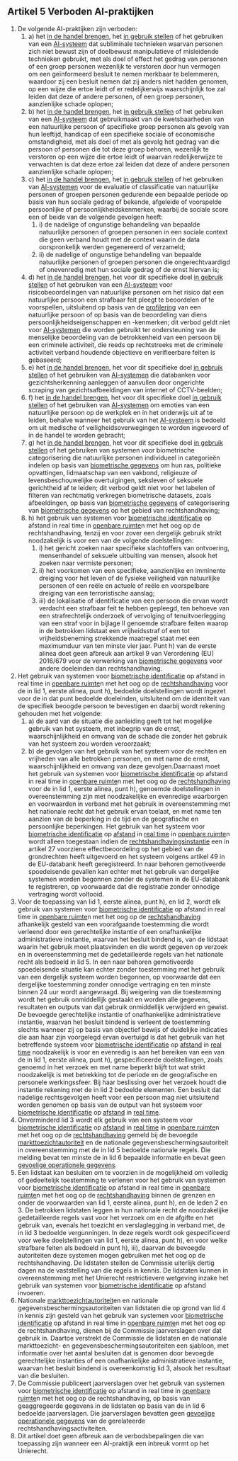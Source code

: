 ## Artikel 5 Verboden AI-praktijken

1. De volgende AI-praktijken zijn verboden:
	1. a) het [in de handel brengen](a3.md#^handel), het [in gebruik stellen](a3.md#^gebruik) of het gebruiken van een [AI-systeem](a3.md#^ai-systeem) dat subliminale technieken waarvan personen zich niet bewust zijn of doelbewust manipulatieve of misleidende technieken gebruikt, met als doel of effect het gedrag van personen of een groep personen wezenlijk te verstoren door hun vermogen om een geïnformeerd besluit te nemen merkbaar te belemmeren, waardoor zij een besluit nemen dat zij anders niet hadden genomen, op een wijze die ertoe leidt of er redelijkerwijs waarschijnlijk toe zal leiden dat deze of andere personen, of een groep personen, aanzienlijke schade oplopen;
	2. b) het [in de handel brengen](a3.md#^handel), het [in gebruik stellen](a3.md#^gebruik) of het gebruiken van een [AI-systeem](a3.md#^ai-systeem) dat gebruikmaakt van de kwetsbaarheden van een natuurlijke persoon of specifieke groep personen als gevolg van hun leeftijd, handicap of een specifieke sociale of economische omstandigheid, met als doel of met als gevolg het gedrag van die persoon of personen die tot deze groep behoren, wezenlijk te verstoren op een wijze die ertoe leidt of waarvan redelijkerwijze te verwachten is dat deze ertoe zal leiden dat deze of andere personen aanzienlijke schade oplopen;
	3. c) het [in de handel brengen](a3.md#^handel), het [in gebruik stellen](a3.md#^gebruik) of het gebruiken van [AI-systemen](a3.md#^ai-systeem) voor de evaluatie of classificatie van natuurlijke personen of groepen personen gedurende een bepaalde periode op basis van hun sociale gedrag of bekende, afgeleide of voorspelde persoonlijke of persoonlijkheidskenmerken, waarbij de sociale score een of beide van de volgende gevolgen heeft:
		1. i) de nadelige of ongunstige behandeling van bepaalde natuurlijke personen of groepen personen in een sociale context die geen verband houdt met de context waarin de data oorspronkelijk werden gegenereerd of verzameld;
		2. ii) de nadelige of ongunstige behandeling van bepaalde natuurlijke personen of groepen personen die ongerechtvaardigd of onevenredig met hun sociale gedrag of de ernst hiervan is;
	4. d) het [in de handel brengen](a3.md#^handel), het voor dit specifieke doel [in gebruik stellen](a3.md#^gebruik) of het gebruiken van een [AI-systeem](a3.md#^ai-systeem) voor risicobeoordelingen van natuurlijke personen om het risico dat een natuurlijke persoon een strafbaar feit pleegt te beoordelen of te voorspellen, uitsluitend op basis van de [profilering](a3.md#^profil) van een natuurlijke persoon of op basis van de beoordeling van diens persoonlijkheidseigenschappen en -kenmerken; dit verbod geldt niet voor [AI-systemen](a3.md#^ai-systeem) die worden gebruikt ter ondersteuning van de menselijke beoordeling van de betrokkenheid van een persoon bij een criminele activiteit, die reeds op rechtstreeks met de criminele activiteit verband houdende objectieve en verifieerbare feiten is gebaseerd;
	5. e) het [in de handel brengen](a3.md#^handel), het voor dit specifieke doel [in gebruik stellen](a3.md#^gebruik) of het gebruiken van [AI-systemen](a3.md#^ai-systeem) die databanken voor gezichtsherkenning aanleggen of aanvullen door ongerichte scraping van gezichtsafbeeldingen van internet of CCTV-beelden;
	6. f) het [in de handel brengen](a3.md#^handel), het voor dit specifieke doel [in gebruik stellen](a3.md#^gebruik) of het gebruiken van [AI-systemen](a3.md#^ai-systeem) om emoties van een natuurlijke persoon op de werkplek en in het onderwijs uit af te leiden, behalve wanneer het gebruik van het [AI-systeem](a3.md#^ai-systeem) is bedoeld om uit medische of veiligheidsoverwegingen te worden ingevoerd of in de handel te worden gebracht;
	7. g) het [in de handel brengen](a3.md#^handel), het voor dit specifieke doel [in gebruik stellen](a3.md#^gebruik) of het gebruiken van systemen voor biometrische categorisering die natuurlijke personen individueel in categorieën indelen op basis van [biometrische gegevens](a3.md#^biog) om hun ras, politieke opvattingen, lidmaatschap van een vakbond, religieuze of levensbeschouwelijke overtuigingen, seksleven of seksuele gerichtheid af te leiden; dit verbod geldt niet voor het labelen of filteren van rechtmatig verkregen biometrische datasets, zoals afbeeldingen, op basis van [biometrische gegevens](a3.md#^biog) of categorisering van [biometrische gegevens](a3.md#^biog) op het gebied van rechtshandhaving;
	8. h) het gebruik van systemen voor [biometrische identificatie](a3.md#^bioid) op afstand in real time in [openbare ruimte](a3.md#^openb)n met het oog op de rechtshandhaving, tenzij en voor zover een dergelijk gebruik strikt noodzakelijk is voor een van de volgende doelstellingen:
		1. i) het gericht zoeken naar specifieke slachtoffers van ontvoering, mensenhandel of seksuele uitbuiting van mensen, alsook het zoeken naar vermiste personen;
		2. ii) het voorkomen van een specifieke, aanzienlijke en imminente dreiging voor het leven of de fysieke veiligheid van natuurlijke personen of een reële en actuele of reële en voorspelbare dreiging van een terroristische aanslag;
		3. iii) de lokalisatie of identificatie van een persoon die ervan wordt verdacht een strafbaar feit te hebben gepleegd, ten behoeve van een strafrechtelijk onderzoek of vervolging of tenuitvoerlegging van een straf voor in bijlage II genoemde strafbare feiten waarop in de betrokken lidstaat een vrijheidsstraf of een tot vrijheidsbeneming strekkende maatregel staat met een maximumduur van ten minste vier jaar.
		Punt h) van de eerste alinea doet geen afbreuk aan artikel 9 van Verordening (EU) 2016/679 voor de verwerking van [biometrische gegevens](a3.md#^biog) voor andere doeleinden dan rechtshandhaving.
2. Het gebruik van systemen voor [biometrische identificatie](a3.md#^bioid) op afstand in real time in [openbare ruimte](a3.md#^openb)n met het oog op de [rechtshandhaving](a3.md#^rh) voor de in lid 1, eerste alinea, punt h), bedoelde doelstellingen wordt ingezet voor de in dat punt bedoelde doeleinden, uitsluitend om de identiteit van de specifiek beoogde persoon te bevestigen en daarbij wordt rekening gehouden met het volgende:
	1. a) de aard van de situatie die aanleiding geeft tot het mogelijke gebruik van het systeem, met inbegrip van de ernst, waarschijnlijkheid en omvang van de schade die zonder het gebruik van het systeem zou worden veroorzaakt;
	2. b) de gevolgen van het gebruik van het systeem voor de rechten en vrijheden van alle betrokken personen, en met name de ernst, waarschijnlijkheid en omvang van deze gevolgen.Daarnaast moet het gebruik van systemen voor [biometrische identificatie](a3.md#^bioid) op afstand in real time in [openbare ruimte](a3.md#^openb)n met het oog op de [rechtshandhaving](a3.md#^rh) voor de in lid 1, eerste alinea, punt h), genoemde doelstellingen in overeenstemming zijn met noodzakelijke en evenredige waarborgen en voorwaarden in verband met het gebruik in overeenstemming met het nationale recht dat het gebruik ervan toelaat, en met name ten aanzien van de beperking in de tijd en de geografische en persoonlijke beperkingen. Het gebruik van het systeem voor [biometrische identificatie](a3.md#^bioid) op [afstand](a3.md#^sbia) in [real time](a3.md#^realt) in [openbare ruimte](a3.md#^openb)n wordt alleen toegestaan indien de [rechtshandhavingsinstantie](a3.md#^rhi) een in artikel 27 voorziene effectbeoordeling op het gebied van de grondrechten heeft uitgevoerd en het systeem volgens artikel 49 in de EU-databank heeft geregistreerd. In naar behoren gemotiveerde spoedeisende gevallen kan echter met het gebruik van dergelijke systemen worden begonnen zonder de systemen in de EU-databank te registreren, op voorwaarde dat die registratie zonder onnodige vertraging wordt voltooid.
3. Voor de toepassing van lid 1, eerste alinea, punt h), en lid 2, wordt elk gebruik van systemen voor [biometrische identificatie](a3.md#^bioid) op afstand in real time in [openbare ruimte](a3.md#^openb)n met het oog op de [rechtshandhaving](a3.md#^rh) afhankelijk gesteld van een voorafgaande toestemming die wordt verleend door een gerechtelijke instantie of een onafhankelijke administratieve instantie, waarvan het besluit bindend is, van de lidstaat waarin het gebruik moet plaatsvinden en die wordt gegeven op verzoek en in overeenstemming met de gedetailleerde regels van het nationale recht als bedoeld in lid 5. In een naar behoren gemotiveerde spoedeisende situatie kan echter zonder toestemming met het gebruik van een dergelijk systeem worden begonnen, op voorwaarde dat een dergelijke toestemming zonder onnodige vertraging en ten minste binnen 24 uur wordt aangevraagd. Bij weigering van die toestemming wordt het gebruik onmiddellijk gestaakt en worden alle gegevens, resultaten en outputs van dat gebruik onmiddellijk verwijderd en gewist.
   De bevoegde gerechtelijke instantie of onafhankelijke administratieve instantie, waarvan het besluit bindend is verleent de toestemming slechts wanneer zij op basis van objectief bewijs of duidelijke indicaties die aan haar zijn voorgelegd ervan overtuigd is dat het gebruik van het betreffende systeem voor [biometrische identificatie](a3.md#^bioid) op [afstand](a3.md#^sbia) in [real time](a3.md#^realt) noodzakelijk is voor en evenredig is aan het bereiken van een van de in lid 1, eerste alinea, punt h), gespecificeerde doelstellingen, zoals genoemd in het verzoek en met name beperkt blijft tot wat strikt noodzakelijk is met betrekking tot de periode en de geografische en personele werkingssfeer. Bij haar beslissing over het verzoek houdt die instantie rekening met de in lid 2 bedoelde elementen. Een besluit dat nadelige rechtsgevolgen heeft voor een persoon mag niet uitsluitend worden genomen op basis van de output van het systeem voor [biometrische identificatie](a3.md#^bioid) op [afstand](a3.md#^sbia) in [real time](a3.md#^realt).
4. Onverminderd lid 3 wordt elk gebruik van een systeem voor [biometrische identificatie](a3.md#^bioid) op [afstand](a3.md#^sbia) in [real time](a3.md#^realt) in [openbare ruimte](a3.md#^openb)n met het oog op de [rechtshandhaving](a3.md#^rh) gemeld bij de bevoegde [markttoezichtautoriteit](a3.md#^mta) en de nationale gegevensbeschermingsautoriteit in overeenstemming met de in lid 5 bedoelde nationale regels. Die melding bevat ten minste de in lid 6 bepaalde informatie en bevat geen [gevoelige operationele gegevens](a3.md#^gog).
5. Een lidstaat kan besluiten om te voorzien in de mogelijkheid om volledig of gedeeltelijk toestemming te verlenen voor het gebruik van systemen voor [biometrische identificatie](a3.md#^bioid) op afstand in real time in [openbare ruimte](a3.md#^openb)n met het oog op de [rechtshandhaving](a3.md#^rh) binnen de grenzen en onder de voorwaarden van lid 1, eerste alinea, punt h), en de leden 2 en 3. De betrokken lidstaten leggen in hun nationale recht de noodzakelijke gedetailleerde regels vast voor het verzoek om en de afgifte en het gebruik van, evenals het toezicht en verslaglegging in verband met, de in lid 3 bedoelde vergunningen. In deze regels wordt ook gespecificeerd voor welke doelstellingen van lid 1, eerste alinea, punt h), en voor welke strafbare feiten als bedoeld in punt h), iii), daarvan de bevoegde autoriteiten deze systemen mogen gebruiken met het oog op de rechtshandhaving. De lidstaten stellen de Commissie uiterlijk dertig dagen na de vaststelling van die regels in kennis. De lidstaten kunnen in overeenstemming met het Unierecht restrictievere wetgeving inzake het gebruik van systemen voor [biometrische identificatie](a3.md#^bioid) op afstand invoeren.
6. Nationale [markttoezichtautoriteit](a3.md#^mta)en en nationale gegevensbeschermingsautoriteiten van lidstaten die op grond van lid 4 in kennis zijn gesteld van het gebruik van systemen voor [biometrische identificatie](a3.md#^bioid) op afstand in real time in [openbare ruimte](a3.md#^openb)n met het oog op de rechtshandhaving, dienen bij de Commissie jaarverslagen over dat gebruik in. Daartoe verstrekt de Commissie de lidstaten en de nationale markttoezicht- en gegevensbeschermingsautoriteiten een sjabloon, met informatie over het aantal besluiten dat is genomen door bevoegde gerechtelijke instanties of een onafhankelijke administratieve instantie, waarvan het besluit bindend is overeenkomstig lid 3, alsook het resultaat van die besluiten.
7. De Commissie publiceert jaarverslagen over het gebruik van systemen voor [biometrische identificatie](a3.md#^bioid) op afstand in real time in [openbare ruimte](a3.md#^openb)n met het oog op de rechtshandhaving, op basis van geaggregeerde gegevens in de lidstaten op basis van de in lid 6 bedoelde jaarverslagen. Die jaarverslagen bevatten geen [gevoelige operationele gegevens](a3.md#^gog) van de gerelateerde rechtshandhavingsactiviteiten.
8. Dit artikel doet geen afbreuk aan de verbodsbepalingen die van toepassing zijn wanneer een AI-praktijk een inbreuk vormt op het Unierecht.
